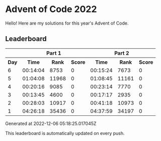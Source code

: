 # Advent of Code 2022

Hello! Here are my solutions for this year's Advent of Code.

## Leaderboard

<!--LEADERBOARD_START-->
<table><tr><th></th><th colspan="3">Part 1</th><th colspan="3">Part 2</th></tr><tr><th>Day</th><th>Time</th><th>Rank</th><th>Score</th><th>Time</th><th>Rank</th><th>Score</th></tr><tr><td>6</td><td>00:14:04</td><td>8753</td><td>0</td><td>00:15:24</td><td>7673</td><td>0</td></tr><tr><td>5</td><td>01:04:08</td><td>11968</td><td>0</td><td>01:08:45</td><td>11161</td><td>0</td></tr><tr><td>4</td><td>00:20:16</td><td>9085</td><td>0</td><td>00:23:14</td><td>7770</td><td>0</td></tr><tr><td>3</td><td>00:13:45</td><td>4600</td><td>0</td><td>00:17:17</td><td>2935</td><td>0</td></tr><tr><td>2</td><td>00:28:03</td><td>10917</td><td>0</td><td>00:41:18</td><td>10973</td><td>0</td></tr><tr><td>1</td><td>04:26:18</td><td>35436</td><td>0</td><td>04:37:59</td><td>34197</td><td>0</td></tr></table>
Generated at 2022-12-06 05:18:25.017045Z
<!--LEADERBOARD_END-->

This leaderboard is automatically updated on every push.
